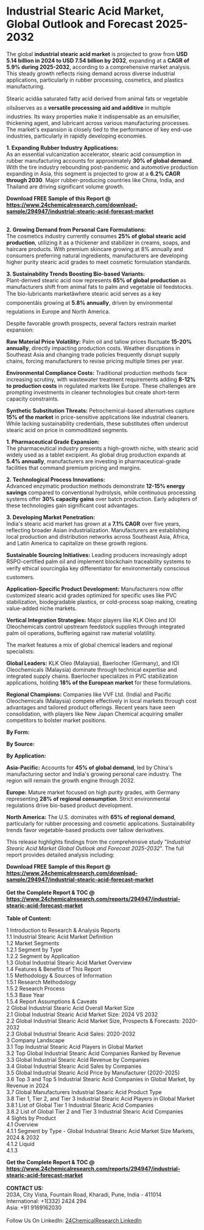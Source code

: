<h1>Industrial Stearic Acid Market, Global Outlook and Forecast 2025-2032</h1><p>The global <strong>industrial stearic acid market</strong> is projected to grow from <strong>USD 5.14 billion in 2024 to USD 7.54 billion by 2032</strong>, expanding at a <strong>CAGR of 5.9% during 2025-2032</strong>, according to a comprehensive market analysis. This steady growth reflects rising demand across diverse industrial applications, particularly in rubber processing, cosmetics, and plastics manufacturing.</p><p>Stearic acidâa saturated fatty acid derived from animal fats or vegetable oilsâserves as a <strong>versatile processing aid and additive</strong> in multiple industries. Its waxy properties make it indispensable as an emulsifier, thickening agent, and lubricant across various manufacturing processes. The market's expansion is closely tied to the performance of key end-use industries, particularly in rapidly developing economies.</p><p><strong>1. Expanding Rubber Industry Applications:</strong><br>
As an essential vulcanization accelerator, stearic acid consumption in rubber manufacturing accounts for approximately <strong>30% of global demand</strong>. With the tire industry rebounding post-pandemic and automotive production expanding in Asia, this segment is projected to grow at a <strong>6.2% CAGR through 2030</strong>. Major rubber-producing countries like China, India, and Thailand are driving significant volume growth.</p><div><b>Download FREE Sample of this Report @ 
            <a href="https://www.24chemicalresearch.com/download-sample/294947/industrial-stearic-acid-forecast-market">
            https://www.24chemicalresearch.com/download-sample/294947/industrial-stearic-acid-forecast-market</a></b></div><br><p><strong>2. Growing Demand from Personal Care Formulations:</strong><br>
The cosmetics industry currently consumes <strong>25% of global stearic acid production</strong>, utilizing it as a thickener and stabilizer in creams, soaps, and haircare products. With premium skincare growing at 8% annually and consumers preferring natural ingredients, manufacturers are developing higher purity stearic acid grades to meet cosmetic formulation standards.</p><p><strong>3. Sustainability Trends Boosting Bio-based Variants:</strong><br>
Plant-derived stearic acid now represents <strong>65% of global production</strong> as manufacturers shift from animal fats to palm and vegetable oil feedstocks. The bio-lubricants marketâwhere stearic acid serves as a key componentâis growing at <strong>5.8% annually</strong>, driven by environmental regulations in Europe and North America.</p><p>Despite favorable growth prospects, several factors restrain market expansion:</p><p><strong>Raw Material Price Volatility:</strong> Palm oil and tallow prices fluctuate <strong>15-20% annually</strong>, directly impacting production costs. Weather disruptions in Southeast Asia and changing trade policies frequently disrupt supply chains, forcing manufacturers to revise pricing multiple times per year.</p><p><strong>Environmental Compliance Costs:</strong> Traditional production methods face increasing scrutiny, with wastewater treatment requirements adding <strong>8-12% to production costs</strong> in regulated markets like Europe. These challenges are prompting investments in cleaner technologies but create short-term capacity constraints.</p><p><strong>Synthetic Substitution Threats:</strong> Petrochemical-based alternatives capture <strong>15% of the market</strong> in price-sensitive applications like industrial cleaners. While lacking sustainability credentials, these substitutes often undercut stearic acid on price in commoditized segments.</p><p><strong>1. Pharmaceutical Grade Expansion:</strong><br>
The pharmaceutical industry presents a high-growth niche, with stearic acid widely used as a tablet excipient. As global drug production expands at <strong>5.4% annually</strong>, manufacturers are investing in pharmaceutical-grade facilities that command premium pricing and margins.</p><p><strong>2. Technological Process Innovations:</strong><br>
Advanced enzymatic production methods demonstrate <strong>12-15% energy savings</strong> compared to conventional hydrolysis, while continuous processing systems offer <strong>30% capacity gains</strong> over batch production. Early adopters of these technologies gain significant cost advantages.</p><p><strong>3. Developing Market Penetration:</strong><br>
India's stearic acid market has grown at a <strong>7.1% CAGR</strong> over five years, reflecting broader Asian industrialization. Manufacturers are establishing local production and distribution networks across Southeast Asia, Africa, and Latin America to capitalize on these growth regions.</p><p><strong>Sustainable Sourcing Initiatives:</strong> Leading producers increasingly adopt RSPO-certified palm oil and implement blockchain traceability systems to verify ethical sourcingâa key differentiator for environmentally conscious customers.</p><p><strong>Application-Specific Product Development:</strong> Manufacturers now offer customized stearic acid grades optimized for specific uses like PVC stabilization, biodegradable plastics, or cold-process soap making, creating value-added niche markets.</p><p><strong>Vertical Integration Strategies:</strong> Major players like KLK Oleo and IOI Oleochemicals control upstream feedstock supplies through integrated palm oil operations, buffering against raw material volatility.</p><p>The market features a mix of global chemical leaders and regional specialists:</p><p><strong>Global Leaders:</strong> KLK Oleo (Malaysia), Baerlocher (Germany), and IOI Oleochemicals (Malaysia) dominate through technical expertise and integrated supply chains. Baerlocher specializes in PVC stabilization applications, holding <strong>18% of the European market</strong> for these formulations.</p><p><strong>Regional Champions:</strong> Companies like VVF Ltd. (India) and Pacific Oleochemicals (Malaysia) compete effectively in local markets through cost advantages and tailored product offerings. Recent years have seen consolidation, with players like New Japan Chemical acquiring smaller competitors to bolster market positions.</p><p><strong>By Form:</strong></p><p><strong>By Source:</strong></p><p><strong>By Application:</strong></p><p><strong>Asia-Pacific:</strong> Accounts for <strong>45% of global demand</strong>, led by China's manufacturing sector and India's growing personal care industry. The region will remain the growth engine through 2032.</p><p><strong>Europe:</strong> Mature market focused on high purity grades, with Germany representing <strong>28% of regional consumption</strong>. Strict environmental regulations drive bio-based product development.</p><p><strong>North America:</strong> The U.S. dominates with <strong>65% of regional demand</strong>, particularly for rubber processing and cosmetic applications. Sustainability trends favor vegetable-based products over tallow derivatives.</p><p>This release highlights findings from the comprehensive study "<em>Industrial Stearic Acid Market Global Outlook and Forecast 2025-2032</em>". The full report provides detailed analysis including:</p><div><b>Download FREE Sample of this Report @ 
            <a href="https://www.24chemicalresearch.com/download-sample/294947/industrial-stearic-acid-forecast-market">
            https://www.24chemicalresearch.com/download-sample/294947/industrial-stearic-acid-forecast-market</a></b></div><br><div><b>Get the Complete Report & TOC @ 
            <a href="https://www.24chemicalresearch.com/reports/294947/industrial-stearic-acid-forecast-market">
            https://www.24chemicalresearch.com/reports/294947/industrial-stearic-acid-forecast-market</a></b></div><br>
            <b>Table of Content:</b><p>1 Introduction to Research & Analysis Reports<br />
 1.1 Industrial Stearic Acid Market Definition<br />
 1.2 Market Segments<br />
 1.2.1 Segment by Type<br />
 1.2.2 Segment by Application<br />
 1.3 Global Industrial Stearic Acid Market Overview<br />
 1.4 Features & Benefits of This Report<br />
 1.5 Methodology & Sources of Information<br />
 1.5.1 Research Methodology<br />
 1.5.2 Research Process<br />
 1.5.3 Base Year<br />
 1.5.4 Report Assumptions & Caveats<br />
2 Global Industrial Stearic Acid Overall Market Size<br />
 2.1 Global Industrial Stearic Acid Market Size: 2024 VS 2032<br />
 2.2 Global Industrial Stearic Acid Market Size, Prospects & Forecasts: 2020-2032<br />
 2.3 Global Industrial Stearic Acid Sales: 2020-2032<br />
3 Company Landscape<br />
 3.1 Top Industrial Stearic Acid Players in Global Market<br />
 3.2 Top Global Industrial Stearic Acid Companies Ranked by Revenue<br />
 3.3 Global Industrial Stearic Acid Revenue by Companies<br />
 3.4 Global Industrial Stearic Acid Sales by Companies<br />
 3.5 Global Industrial Stearic Acid Price by Manufacturer (2020-2025)<br />
 3.6 Top 3 and Top 5 Industrial Stearic Acid Companies in Global Market, by Revenue in 2024<br />
 3.7 Global Manufacturers Industrial Stearic Acid Product Type<br />
 3.8 Tier 1, Tier 2, and Tier 3 Industrial Stearic Acid Players in Global Market<br />
 3.8.1 List of Global Tier 1 Industrial Stearic Acid Companies<br />
 3.8.2 List of Global Tier 2 and Tier 3 Industrial Stearic Acid Companies<br />
4 Sights by Product<br />
 4.1 Overview<br />
 4.1.1 Segment by Type - Global Industrial Stearic Acid Market Size Markets, 2024 & 2032<br />
 4.1.2 Liquid<br />
 4.1.3</p><div><b>Get the Complete Report & TOC @ 
            <a href="https://www.24chemicalresearch.com/reports/294947/industrial-stearic-acid-forecast-market">
            https://www.24chemicalresearch.com/reports/294947/industrial-stearic-acid-forecast-market</a></b></div><br><b>CONTACT US:</b><br>
            203A, City Vista, Fountain Road, Kharadi, Pune, India - 411014<br>
            International: +1(332) 2424 294<br>
            Asia: +91 9169162030 <br><br>
            Follow Us On LinkedIn: <a href="https://www.linkedin.com/company/24chemicalresearch/">24ChemicalResearch LinkedIn</a>
